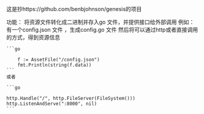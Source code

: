
这是抄https://github.com/benbjohnson/genesis的项目

功能：
    将资源文件转化成二进制并存入go 文件，并提供接口给外部调用
例如：
    有一个config.json 文件 ，生成config.go 文件
    然后将可以通过http或者直接调用的方式，得到资源信息

    ```go

    	f := AssetFile("/config.json")
    	fmt.Println(string(f.data))
    ```
    或者

    ```go

	http.Handle("/", http.FileServer(FileSystem()))
	http.ListenAndServe(":8000", nil)
	```